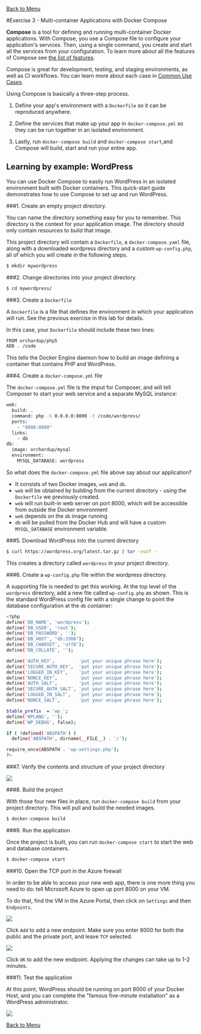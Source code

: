 [Back to Menu](../README.md)

#Exercise 3 - Multi-container Applications with Docker Compose

**Compose** is a tool for defining and running multi-container Docker applications. With Compose, you use a Compose file to configure your application's services. Then, using a single command, you create and start all the services from your configuration. To learn more about all the features of Compose see [the list of features](https://docs.docker.com/compose/overview/#features).

Compose is great for development, testing, and staging environments, as well as CI workflows. You can learn more about each case in [Common Use Cases](https://docs.docker.com/compose/overview/#common-use-cases).

Using Compose is basically a three-step process.

1. Define your app's environment with a `Dockerfile` so it can be reproduced anywhere.

2. Define the services that make up your app in `docker-compose.yml` so they can be run together in an isolated environment.

3. Lastly, run `docker-compose build` and `docker-compose start`,and Compose will build, start and run your entire app.

## Learning by example: WordPress

You can use Docker Compose to easily run WordPress in an isolated environment built with Docker containers. This quick-start guide demonstrates how to use Compose to set up and run WordPress. 

###1. Create an empty project directory.

You can name the directory something easy for you to remember. This directory is the context for your application image. The directory should only contain resources to build that image.

This project directory will contain a `Dockerfile`, a `docker-compose.yaml` file, along with a downloaded wordpress directory and a custom `wp-config.php`, all of which you will create in the following steps.

```bash
$ mkdir mywordpress
```

###2. Change directories into your project directory.
```bash
$ cd mywordpress/
```


###3. Create a `Dockerfile`

A `Dockerfile` is a file that defines the environment in which your application will run. See the previous exercise in this lab for details.

In this case, your `Dockerfile` should include these two lines:

```bash
FROM orchardup/php5
ADD . /code
```

This tells the Docker Engine daemon how to build an image defining a container that contains PHP and WordPress.


###4. Create a `docker-compose.yml` file 

The `docker-compose.yml` file is the imput for Composer, and will tell Composer to start your web service and a separate MySQL instance:

```bash
web:
  build: .
  command: php -S 0.0.0.0:8000 -t /code/wordpress/
  ports:
    - "8000:8000"
  links:
    - db
db:
  image: orchardup/mysql
  environment:
    MYSQL_DATABASE: wordpress
```

So what does the `docker-compose.yml` file above say about our application?

- It consists of two Docker images, `web` and `db`.
- `web` will be obtained by building from the current directory - using the `Dockerfile` we previously created.
- `web` will run built-in web server on port 8000, which will be accessible from outside the Docker environment
- `web` depends on the `db` image running
- `db` will be pulled from the Docker Hub and will have a custom `MYSQL_DATABASE` environment variable. 


###5. Download WordPress into the current directory

```bash
$ curl https://wordpress.org/latest.tar.gz | tar -xvzf -
```

This creates a directory called `wordpress` in your project directory.


###6. Create a `wp-config.php` file within the wordpress directory.

A supporting file is needed to get this working. At the top level of the `wordpress` directory, add a new file called `wp-config.php` as shown. This is the standard WordPress config file with a single change to point the database configuration at the `db` container:

```bash
<?php
define('DB_NAME', 'wordpress');
define('DB_USER', 'root');
define('DB_PASSWORD', '');
define('DB_HOST', "db:3306");
define('DB_CHARSET', 'utf8');
define('DB_COLLATE', '');

define('AUTH_KEY',         'put your unique phrase here');
define('SECURE_AUTH_KEY',  'put your unique phrase here');
define('LOGGED_IN_KEY',    'put your unique phrase here');
define('NONCE_KEY',        'put your unique phrase here');
define('AUTH_SALT',        'put your unique phrase here');
define('SECURE_AUTH_SALT', 'put your unique phrase here');
define('LOGGED_IN_SALT',   'put your unique phrase here');
define('NONCE_SALT',       'put your unique phrase here');

$table_prefix  = 'wp_';
define('WPLANG', '');
define('WP_DEBUG', false);

if ( !defined('ABSPATH') )
  define('ABSPATH', dirname(__FILE__) . '/');

require_once(ABSPATH . 'wp-settings.php');
?>
```


###7. Verify the contents and structure of your project directory

![](images/wpfiles.png)


###8. Build the project

With those four new files in place, run `docker-compose build` from your project directory. This will pull and build the needed images.

```bash
$ docker-compose build
```

###9. Run the application

Once the project is built, you can run `docker-compose start` to start the web and database containers.

```bash
$ docker-compose start
```

###10. Open the TCP port in the Azure firewall

In order to be able to access your new web app, there is one more thing you need to do: tell Microsoft Azure to open up port 8000 on your VM.

To do that, find the VM in the Azure Portal, then click on `Settings` and then `Endpoints`.

![](images/firewall01.png) 

Click `Add` to add a new endpoint. Make sure you enter 8000 for both the public and the private port, and leave `TCP` selected.

![](images/firewall02.png)

Click `OK` to add the new endpoint. Applying the changes can take up to 1-2 minutes.

###11. Test the application

At this point, WordPress should be running on port 8000 of your Docker Host, and you can complete the "famous five-minute installation" as a WordPress administrator.

![](images/wp01.png)

[Back to Menu](../README.md)